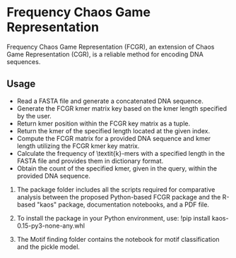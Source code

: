 # Frequency Chaos Game Representation

Frequency Chaos Game Representation (FCGR), an extension of Chaos Game Representation (CGR), is a reliable method for encoding DNA sequences.

## Usage

* Read a FASTA file and generate a concatenated DNA sequence.
* Generate the FCGR kmer matrix key based on the kmer length specified by the user.
* Return kmer position within the FCGR key matrix as a tuple.
* Return the kmer of the specified length located at the given index.
* Compute the FCGR matrix for a provided DNA sequence and kmer length utilizing the FCGR kmer key matrix.
* Calculate the frequency of \textit{k}-mers with a specified length in the FASTA file and provides them in dictionary format.
* Obtain the count of the specified kmer, given in the query, within the provided DNA sequence.


1. The package folder includes all the scripts required for comparative analysis between the proposed Python-based FCGR package and the R-based "kaos" package, documentation notebooks, and a PDF file.

2. To install the package in your Python environment, use: !pip install kaos-0.15-py3-none-any.whl

3. The Motif finding folder contains the notebook for motif classification and the pickle model.
